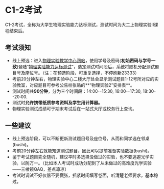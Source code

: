 # C1-2考试

C1-2考试，全称为大学生物理实验能力达标测试，测试时间为大二上物理实验Ⅱ课程结束后。

## 考试须知

-   线上预选：进入[物理实验教学中心网站](http://wlsy.xidian.edu.cn/)，使用学号及密码(**初始密码与学号一致**)登陆“[物理实验能力达标测试](http://wlsy.xidian.edu.cn/xk/wgyapi.dll/)”，选定测试时间段后，系统将随机分配测试题目号及座位号。（注：在预选阶段，可重复选择，不停刷新23333）
-   考前20分钟左右，物理实验中心二楼大厅处会显示测试题目1-12号所对应的实验教室，对应题目可参考公告栏张贴的**“物理实验2”安排表**。
-   测试时间共**90分钟**，分为三个时间段：14:00--15:30, 16:00--17:30, 18:30--20:00.
-   测试时**允许携带纸质参考资料及学生用计算器。**
-   物理实验测试成绩可于期末考试后在一站式大厅或校务行上查询。

## 一些建议

-   线上预选阶段，可以不断更新测试题目号及座位号，从而和同学选在邻桌(bushi)。
-   考前20分钟左右就能知道测试题目，因此可以提前准备实验数据(bushi)。
-   鉴于考试题目完全随机，建议平时多选择没做过的实验，也不要逃避光学实验，以防万一。（比如本人考试时成功分配到了从未做过的高难度光学实验——三棱镜QAQ，差点凉凉）
-   考试时调试不好仪器不要慌张，抓紧时间填写卷面，听清楚老师要求，基本稳过。